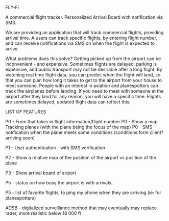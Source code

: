 FLY-Fi

A commercial flight tracker. Personalized Arrival Board with notification via SMS.

We are providing an application that will track commercial flights, providing arrival time. A 
users can track specific flights, by entering flight number, and can receive notifications via SMS on when the flight is expected to arrive. 

What problems does this solve?
Getting picked up from the airport can be inconvenient - and expensive. 
Sometimes flights are delayed, parking is expensive, and public transport may not be desirable after a long flight. 
By watching real time flight data, you can predict when the flight will land, so that you can plan how long it takes to get to the airport from your house to meet someone.
People with an interest in aviation and planespotters can track the airplanes before landing.
If you need to meet with someone at the airport after they land for any reason, you will have a specific time.
Flights are sometimes delayed, updated flight data can reflect this.

LIST OF FEATURES

P0 - From that takes in flight information/flight number
P0 - Show a map Tracking planes (with the plane being the focus of the map)
P0 - SMS notification when the plane meets some conditions (conditions form client? arriving soon)

P1 - User authentication - with SMS verification

P2 - Show a relative map of the position of the airport vs position of the plane

P3 - Show arrival board of airport

P5 - status on how busy the airport is with arrivals.

P5 - list of favorite flights, to ping my phone when they are arriving (ie: for planespotters)


ADSB - digitalized surveillance method that may eventually may replace rader, more realistic below 18 000 ft

